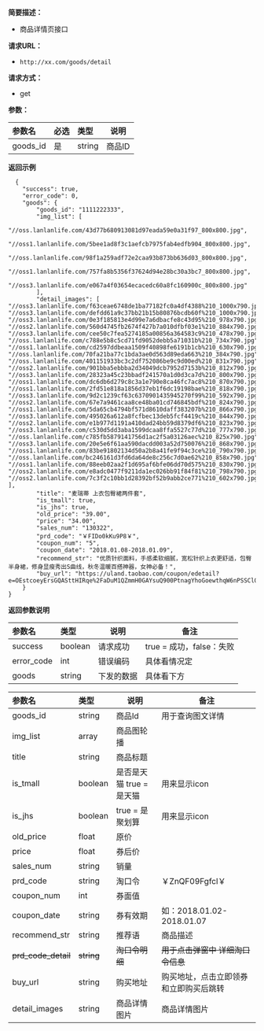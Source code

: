     
**简要描述：** 

- 商品详情页接口

**请求URL：** 
- ` http://xx.com/goods/detail `
  
**请求方式：**
- get 

**参数：** 

|参数名|必选|类型|说明|
|:----    |:---|:----- |-----   |
|goods_id |是  |string |商品ID   |


 **返回示例**

``` 
  {
    "success": true,
    "error_code": 0,
    "goods": {
        "goods_id": "1111222333",
        "img_list": [
            "//oss.lanlanlife.com/43d77b680913081d97eada59e0a31f97_800x800.jpg",
            "//oss1.lanlanlife.com/5bee1ad8f3c1aefcb7975fab4edfb904_800x800.jpg",
            "//oss.lanlanlife.com/98f1a259adf72e2caa93b873bb636d03_800x800.jpg",
            "//oss1.lanlanlife.com/757fa8b5356f37624d94e28bc30a3bc7_800x800.jpg",
            "//oss3.lanlanlife.com/e067a4f03654ecacedc60a8fc160900c_800x800.jpg"
        ],
		"detail_images": [
"//oss3.lanlanlife.com/f63ceae6748de1ba77182fc0a4df4388%210_1000x790.jpg",
"//oss3.lanlanlife.com/defdd61a9c37bb21b15b80876bcdb60f%210_1000x790.jpg",
"//oss3.lanlanlife.com/0e3f185813e4d99e7a6dbacfe8c43d95%210_978x790.jpg",
"//oss2.lanlanlife.com/560d4745fb2674f427b7a010dfbf03e1%210_884x790.jpg",
"//oss3.lanlanlife.com/cee50c7fea5274185a00856a364583c9%210_478x790.jpg",
"//oss.lanlanlife.com/c788e5b8c5cd71fd9052debb5a71031b%210_734x790.jpg",
"//oss1.lanlanlife.com/cd2597ddbeaa1509f40898fe6191b1cb%210_630x790.jpg",
"//oss.lanlanlife.com/70fa21ba77c1bda3ae0d563d89eda663%210_384x790.jpg",
"//oss.lanlanlife.com/401151933bc3c2df752086be9c9d00ed%210_831x790.jpg",
"//oss2.lanlanlife.com/901bba5ebbba2d34049dcb7952d7153b%210_812x790.jpg",
"//oss3.lanlanlife.com/28323a45c23bbadf241570a1d0d3ca7d%210_800x790.jpg",
"//oss1.lanlanlife.com/dc6db6d279c8c3a1e790e8ca46fc7ac8%210_870x790.jpg",
"//oss1.lanlanlife.com/2fd51e818a1856d37eb1f6dc19198bae%210_818x790.jpg",
"//oss3.lanlanlife.com/9d2c1239cf63c6370901435945270f99%210_592x790.jpg",
"//oss2.lanlanlife.com/67e7a9461caa8ce48ba01cd746845bdf%210_824x790.jpg",
"//oss1.lanlanlife.com/5da65cb4794bf571d8610daff383207b%210_866x790.jpg",
"//oss3.lanlanlife.com/495026a612a8fcfbec13deb5fcf4419c%210_844x790.jpg",
"//oss2.lanlanlife.com/e1b977d1191a410dad24bb59d8379df6%210_823x790.jpg",
"//oss3.lanlanlife.com/c530d5dd3aba1599dcaa8ffa5527c77d%210_777x790.jpg",
"//oss.lanlanlife.com/c785fb5879141756d1ac2f5a03126aec%210_825x790.jpg",
"//oss3.lanlanlife.com/20e5e6f61aa590dacdd003a52d750076%210_868x790.jpg",
"//oss1.lanlanlife.com/83be91802134d50a2b8a41fe9f94c3ce%210_790x790.jpg",
"//oss.lanlanlife.com/bc246161d3fd6da64de8c256c7d0ae62%210_858x790.jpg",
"//oss1.lanlanlife.com/88eeb02aa2f1d695af6bfe06dd70d575%210_830x790.jpg",
"//oss2.lanlanlife.com/e8adc0477f9211da1ec026bb91f84f81%210_798x790.jpg",
"//oss2.lanlanlife.com/7c3f2c10bb1d28392bf52b9abb2ce771%210_602x790.jpg"
],
        "title": "麦瑞蒂 上衣包臀裙两件套",
        "is_tmall": true,
        "is_jhs": true,
        "old_price": "39.00",
        "price": "34.00",
        "sales_num": "130322",
        "prd_code": "￥FIDo0kKu9P8￥",
        "coupon_num": "5",
        "coupon_date": "2018.01.08-2018.01.09",
        "recommend_str": "优质针织面料，手感柔软细腻，宽松针织上衣更舒适，包臀半身裙，修身显瘦秀出S曲线，秋冬温暖百搭神器，女神必备！",
        "buy_url": "https://uland.taobao.com/coupon/edetail?e=OEstcoeyErsGQASttHIRqe%2FaDuM1QZmmH0GAYsuQ900PtnagYhoGoewthqW6nPSSCl0aYJZZ%2B8p%2Bk%2BsBzZiezb9fwBwwUiqlnA9wVgVdyE%2BYv9jr32O%2BJA%3D%3D&traceId=0bb75c5015153932468463030e&activityId=cb13e03a2b83421f8a4ac21696cc72ef"
    }
}
```

 **返回参数说明** 

|参数名|类型|说明|备注|
|:-----  |:-----|-----|--------|
|success  | boolean   |请求成功 |true = 成功，false：失败  |
|error_code   | int   |错误编码  |具体看情况定|
|goods    | string   |下发的数据  | 具体看下方 |


|参数名|类型|说明|备注|
|:-----  |:-----|-----|--------|
|goods_id   | string   |商品Id | 用于查询图文详情 |
|img_list   | array   |商品图轮播 |  |
|title   | string   |商品标题 |  |
|is_tmall    | boolean   |是否是天猫 true = 是天猫  |用来显示icon|
|is_jhs     | boolean   |true =  是聚划算  | 用来显示icon |
|old_price    | float   |原价  |  |
|price    | float   |券后价  |  |
|sales_num    | string   |销量  |  |
|prd_code    | string   |淘口令  | ￥ZnQF09Fgfcl￥  |
|coupon_num    | int   |券面值  |  |
|coupon_date    | string   |券有效期  | 如：2018.01.02-2018.01.07 |
|recommend_str    | string   |推荐语  | 商品描述 |
|~~prd_code_detail~~  | ~~string~~   |~~淘口令明细~~  | ~~用于点击弹窗中 详细淘口令信息~~ |
|buy_url    | string   |购买地址  | 购买地址，点击立即领券和立即购买后跳转 |
|detail_images    | string   |商品详情图片  | 商品详情图片 |

